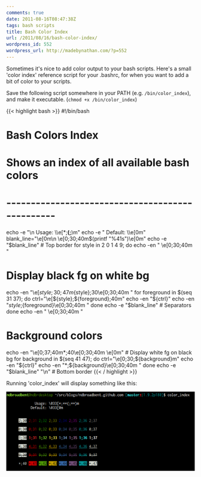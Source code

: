 ```yaml
---
comments: true
date: 2011-08-16T08:47:38Z
tags: bash scripts
title: Bash Color Index
url: /2011/08/16/bash-color-index/
wordpress_id: 552
wordpress_url: http://madebynathan.com/?p=552
---
```


Sometimes it's nice to add color output to your bash scripts. Here's a small 'color index' reference script for your .bashrc, for when you want to add a bit of color to your scripts.

Save the following script somewhere in your PATH (e.g. `/bin/color_index`), <br/>and make it executable. (`chmod +x /bin/color_index`)

{{< highlight bash >}}
#!/bin/bash
# Bash Colors Index
# Shows an index of all available bash colors
# ------------------------------------------------
echo -e "\n              Usage: \\\e[*;**(;**)m"
echo -e   "            Default: \\\e[0m"
blank_line="\e[0m\n     \e[0;30;40m$(printf "%41s")\e[0m"
echo -e "$blank_line" # Top border
for style in 2 0 1 4 9; do
  echo -en "     \e[0;30;40m "
  # Display black fg on white bg
  echo -en "\e[${style};30;47m${style};30\e[0;30;40m "
  for foreground in $(seq 31 37); do
      ctrl="\e[${style};${foreground};40m"
      echo -en "${ctrl}"
      echo -en "${style};${foreground}\e[0;30;40m "
  done
  echo -e "$blank_line" # Separators
done
echo -en "     \e[0;30;40m "
# Background colors
echo -en "\e[0;37;40m*;40\e[0;30;40m \e[0m" # Display white fg on black bg
for background in $(seq 41 47); do
    ctrl="\e[0;30;${background}m"
    echo -en "${ctrl}"
    echo -en "*;${background}\e[0;30;40m "
done
echo -e "$blank_line" "\n" # Bottom border
{{< / highlight >}}

Running 'color_index' will display something like this:

<img src="/images/posts/2011/08/color_index-resized-post.png" alt="color_index()" />

